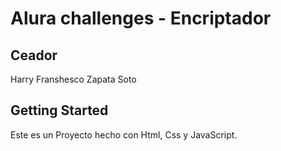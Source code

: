 # Alura challenges - Encriptador

## Ceador

Harry Franshesco Zapata Soto

## Getting Started <a name = "getting_started"></a>

Este es un Proyecto hecho con Html, Css y JavaScript.
